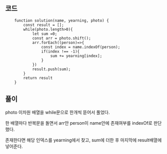 ## 코드


        function solution(name, yearning, photo) {
            const result = [];
            while(photo.length>0){
                let sum =0;
                const arr = photo.shift();
                arr.forEach((person)=>{
                    const index = name.indexOf(person);
                    if(index !== -1){
                        sum += yearning[index];
                    }
                })
                result.push(sum);
            }
            return result
        }


## 풀이

photo 이차원 배열을 while문으로 한개씩 뜯어서 풀었다.

한 배열마다 반복문을 돌면서 arr안 person이 name안에 존재여부를 indexOf로 판단했다.

존재한다면 해당 인덱스를 yearning에서 찾고, sum에 더한 후 마지막에 result배열에 넣어준다.